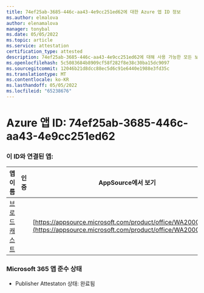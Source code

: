 ```yaml
---
title: 74ef25ab-3685-446c-aa43-4e9cc251ed62에 대한 Azure 앱 ID 정보
ms.author: elmalova
author: elenamalova
manager: tonybal
ms.date: 05/05/2022
ms.topic: article
ms.service: attestation
certification_type: attested
description: 74ef25ab-3685-446c-aa43-4e9cc251ed62에 대해 사용 가능한 모든 보안 및 규정 준수 정보입니다.
ms.openlocfilehash: 5c5083684b8909cf58f282f8e38c30ba15dc9097
ms.sourcegitcommit: 12046b21d8dcc88ec5d6c91e6440e1988e3fd35c
ms.translationtype: MT
ms.contentlocale: ko-KR
ms.lasthandoff: 05/05/2022
ms.locfileid: "65238676"
---
```

# <a name="azure-app-id-74ef25ab-3685-446c-aa43-4e9cc251ed62"></a>Azure 앱 ID: 74ef25ab-3685-446c-aa43-4e9cc251ed62


### <a name="apps-associated-with-this-id"></a>이 ID와 연결된 앱:
| **앱 이름** | **인증** | **AppSource에서 보기** |
|--------------|---------------|-----------------------|
| [브로드캐스트](../forward/WA200002697.md) |  | [https://appsource.microsoft.com/product/office/WA200002697](https://appsource.microsoft.com/product/office/WA200002697) |

### <a name="microsoft-365-app-compliance-status"></a>Microsoft 365 앱 준수 상태
- Publisher Attestaton 상태: 완료됨
